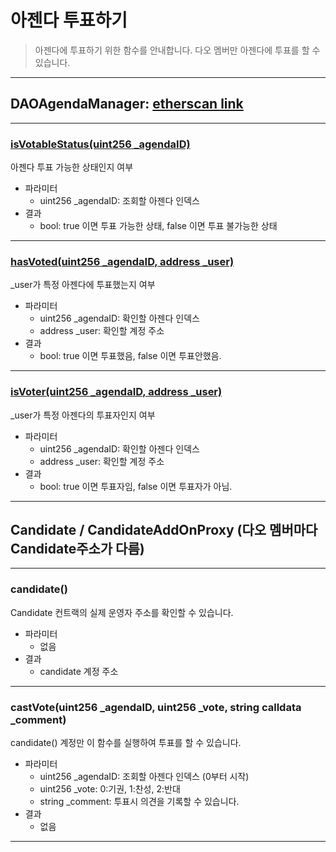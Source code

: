 # 아젠다 투표하기
> 아젠다에 투표하기 위한 함수를 안내합니다.
> 다오 멤버만 아젠다에 투표를 할 수 있습니다.

---

## DAOAgendaManager: [etherscan link](https://etherscan.io/address/0xcD4421d082752f363E1687544a09d5112cD4f484)


*********

### [isVotableStatus(uint256 _agendaID)](https://etherscan.io/address/0xcD4421d082752f363E1687544a09d5112cD4f484#readContract#F18)

아젠다 투표 가능한 상태인지 여부

- 파라미터
  - uint256 _agendaID: 조회할 아젠다 인덱스
- 결과
  - bool: true 이면 투표 가능한 상태, false 이면 투표 불가능한 상태

*********


### [hasVoted(uint256 _agendaID, address _user)](https://etherscan.io/address/0xcD4421d082752f363E1687544a09d5112cD4f484#readContract#F17)

_user가 특정 아젠다에 투표했는지 여부

- 파라미터
  - uint256 _agendaID: 확인할 아젠다 인덱스
  - address _user: 확인할 계정 주소
- 결과
  - bool: true 이면 투표했음, false 이면 투표안했음.

*********

### [isVoter(uint256 _agendaID, address _user)](https://etherscan.io/address/0xcD4421d082752f363E1687544a09d5112cD4f484#readContract#F19)

_user가 특정 아젠다의 투표자인지 여부

- 파라미터
  - uint256 _agendaID: 확인할 아젠다 인덱스
  - address _user: 확인할 계정 주소
- 결과
  - bool: true 이면 투표자임, false 이면 투표자가 아님.

*********


## Candidate / CandidateAddOnProxy  (다오 멤버마다 Candidate주소가 다름)

*********

### candidate()
Candidate 컨트랙의 실제 운영자 주소를 확인할 수 있습니다.

- 파라미터
  - 없음
- 결과
  - candidate 계정 주소

*********


### castVote(uint256 _agendaID, uint256 _vote, string calldata _comment)

candidate() 계정만 이 함수를 실행하여 투표를 할 수 있습니다.

- 파라미터
  - uint256 _agendaID: 조회할 아젠다 인덱스 (0부터 시작)
  - uint256 _vote: 0:기권, 1:찬성, 2:반대
  - string _comment: 투표시 의견을 기록할 수 있습니다.
- 결과
  - 없음

*********

